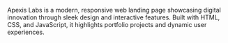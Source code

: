 Apexis Labs is a modern, responsive web landing page showcasing digital innovation through sleek design and interactive features. Built with HTML, CSS, and JavaScript, it highlights portfolio projects and dynamic user experiences.
